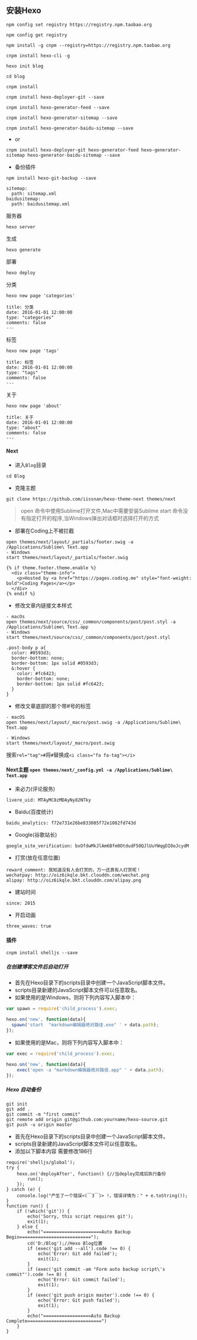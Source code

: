 ## 安装Hexo

```
npm config set registry https://registry.npm.taobao.org
```

```
npm config get registry
```

```
npm install -g cnpm --registry=https://registry.npm.taobao.org
```

```
cnpm install hexo-cli -g
```


```
hexo init blog
```

```
cd blog
```

```
cnpm install
```

```
cnpm install hexo-deployer-git --save
```

```
cnpm install hexo-generator-feed --save
```

```
cnpm install hexo-generator-sitemap --save
```

```
cnpm install hexo-generator-baidu-sitemap --save
```

- or
```
cnpm install hexo-deployer-git hexo-generator-feed hexo-generator-sitemap hexo-generator-baidu-sitemap --save
```

- 备份插件
```
npm install hexo-git-backup --save
```

```
sitemap:
  path: sitemap.xml
baidusitemap:
  path: baidusitemap.xml
```

服务器
```
hexo server
```

生成
```
hexo generate
```

部署
```
hexo deploy
```

分类
```
hexo new page 'categories'
```
```
title: 分类
date: 2016-01-01 12:00:00
type: "categories"
comments: false
---
```

标签
```
hexo new page 'tags'
```
```
title: 标签
date: 2016-01-01 12:00:00
type: "tags"
comments: false
---
```

关于
```
hexo new page 'about'
```
```
title: 关于
date: 2016-01-01 12:00:00
type: "about"
comments: false
---
```

#### Next
- 进入`Blog`目录
```
cd Blog
```

- 克隆主题
```
git clone https://github.com/iissnan/hexo-theme-next themes/next
```

> open 命令中使用Sublime打开文件,Mac中需要安装Sublime
> start 命令没有指定打开的程序,当Windows弹出对话框时选择打开的方式

* 部署在Coding上不被拦截
```
open themes/next/layout/_partials/footer.swig -a /Applications/Sublime\ Text.app
- Windows
start themes/next/layout/_partials/footer.swig
```

```
{% if theme.footer.theme.enable %}
  <div class="theme-info">
    <p>Hosted by <a href="https://pages.coding.me" style="font-weight: bold">Coding Pages</a></p>
  </div>
{% endif %}
```

* 修改文章内链接文本样式
```
- macOs
open themes/next/source/css/_common/components/post/post.styl -a /Applications/Sublime\ Text.app
- Windows
start themes/next/source/css/_common/components/post/post.styl
```

```
.post-body p a{
  color: #0593d3;
  border-bottom: none;
  border-bottom: 1px solid #0593d3;
  &:hover {
    color: #fc6423;
    border-bottom: none;
    border-bottom: 1px solid #fc6423;
  }
}
```

* 修改文章底部的那个带#号的标签
```
- macOS 
open themes/next/layout/_macro/post.swig -a /Applications/Sublime\ Text.app

- Windows
start themes/next/layout/_macro/post.swig
```

搜索`rel="tag">#`将`#`替换成`<i class="fa fa-tag"></i>`


#### Next主题 `open themes/next/_config.yml -a /Applications/Sublime\ Text.app`
- 来必力(评论服务)
```
livere_uid: MTAyMC8zMDAyNy82NTky
```

- Baidu(百度统计)
```
baidu_analytics: f72e731e26be833085f72e1082fd743d
```

- Google(谷歌站长)
```
google_site_verification: bxOfdwMkJlAm6Bfm0OtdudF5OQJlUuYWqgDI0oJcydM
```

- 打赏(放在任意位置)
```
reward_comment: 我知道没有人会打赏的，万一还真有人打赏呢！
wechatpay: http://oiz6ikqle.bkt.clouddn.com/wechat.png
alipay: http://oiz6ikqle.bkt.clouddn.com/alipay.png
```

- 建站时间
```
since: 2015
```

- 开启动画
```
three_waves: true
```

#### 插件
```
cnpm install shelljs --save
```

##### 在创建博客文件后自动打开
- 首先在Hexo目录下的scripts目录中创建一个JavaScript脚本文件。
- scripts目录新建的JavaScript脚本文件可以任意取名。
- 如果使用的是Windows，则将下列内容写入脚本中：
```javascript
var spawn = require('child_process').exec;

hexo.on('new', function(data){
  spawn('start  "markdown编辑器绝对路径.exe" ' + data.path);
});
```

- 如果使用的是Mac，则将下列内容写入脚本中：
```javascript
var exec = require('child_process').exec;

hexo.on('new', function(data){
    exec('open -a "markdown编辑器绝对路径.app" ' + data.path);
});
```

##### Hexo 自动备份
```
git init
git add .
git commit -m "first commit"
git remote add origin git@github.com:yourname/hexo-source.git
git push -u origin master
```
- 首先在Hexo目录下的scripts目录中创建一个JavaScript脚本文件。
- scripts目录新建的JavaScript脚本文件可以任意取名。
- 添加以下脚本内容 需要修改186行
```
require('shelljs/global');
try {
	hexo.on('deployAfter', function() {//当deploy完成后执行备份
		run();
	});
} catch (e) {
	console.log("产生了一个错误<(￣3￣)> !，错误详情为：" + e.toString());
}
function run() {
	if (!which('git')) {
		echo('Sorry, this script requires git');
		exit(1);
	} else {
		echo("======================Auto Backup Begin===========================");
		cd('D:/Blog');//Hexo Blog位置
		if (exec('git add --all').code !== 0) {
			echo('Error: Git add failed');
			exit(1);
		}
		if (exec('git commit -am "Form auto backup script\'s commit"').code !== 0) {
			echo('Error: Git commit failed');
			exit(1);
		}
		if (exec('git push origin master').code !== 0) {
			echo('Error: Git push failed');
			exit(1);
		}
		echo("==================Auto Backup Complete============================")
	}
}
```
